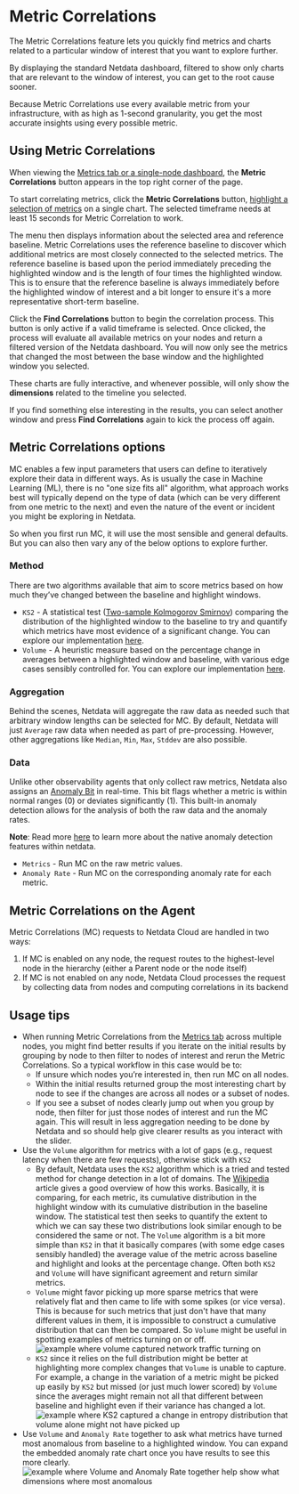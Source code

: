 # Metric Correlations

The Metric Correlations feature lets you quickly find metrics and charts related to a particular window of interest that you want to explore further.

By displaying the standard Netdata dashboard, filtered to show only charts that are relevant to the window of interest, you can get to the root cause sooner.

Because Metric Correlations use every available metric from your infrastructure, with as high as 1-second granularity, you get the most accurate insights using every possible metric.

## Using Metric Correlations

When viewing the [Metrics tab or a single-node dashboard](/docs/dashboards-and-charts/metrics-tab-and-single-node-tabs.md), the **Metric Correlations** button appears in the top right corner of the page.

To start correlating metrics, click the **Metric Correlations** button, [highlight a selection of metrics](/docs/dashboards-and-charts/netdata-charts.md#highlight) on a single chart. The selected timeframe needs at least 15 seconds for Metric Correlation to work.

The menu then displays information about the selected area and reference baseline. Metric Correlations uses the reference baseline to discover which additional metrics are most closely connected to the selected metrics. The reference baseline is based upon the period immediately preceding the highlighted window and is the length of four times the highlighted window. This is to ensure that the reference baseline is always immediately before the highlighted window of interest and a bit longer to ensure it's a more representative short-term baseline.

Click the **Find Correlations** button to begin the correlation process. This button is only active if a valid timeframe is selected. Once clicked, the process will evaluate all available metrics on your nodes and return a filtered version of the Netdata dashboard. You will now only see the metrics that changed the most between the base window and the highlighted window you selected.

These charts are fully interactive, and whenever possible, will only show the **dimensions** related to the timeline you selected.

If you find something else interesting in the results, you can select another window and press **Find Correlations** again to kick the process off again.

## Metric Correlations options

MC enables a few input parameters that users can define to iteratively explore their data in different ways. As is usually the case in Machine Learning (ML), there is no "one size fits all" algorithm, what approach works best will typically depend on the type of data (which can be very different from one metric to the next) and even the nature of the event or incident you might be exploring in Netdata.

So when you first run MC, it will use the most sensible and general defaults. But you can also then vary any of the below options to explore further.

### Method

There are two algorithms available that aim to score metrics based on how much they’ve changed between the baseline and highlight windows.

- `KS2` - A statistical test ([Two-sample Kolmogorov Smirnov](https://en.wikipedia.org/wiki/Kolmogorov%E2%80%93Smirnov_test#Two-sample_Kolmogorov%E2%80%93Smirnov_test)) comparing the distribution of the highlighted window to the baseline to try and quantify which metrics have most evidence of a significant change. You can explore our implementation [here](https://github.com/netdata/netdata/blob/d917f9831c0a1638ef4a56580f321eb6c9a88037/database/metric_correlations.c#L212).
- `Volume` - A heuristic measure based on the percentage change in averages between a highlighted window and baseline, with various edge cases sensibly controlled for. You can explore our implementation [here](https://github.com/netdata/netdata/blob/d917f9831c0a1638ef4a56580f321eb6c9a88037/database/metric_correlations.c#L516).

### Aggregation

Behind the scenes, Netdata will aggregate the raw data as needed such that arbitrary window lengths can be selected for MC. By default, Netdata will just `Average` raw data when needed as part of pre-processing. However, other aggregations like `Median`, `Min`, `Max`, `Stddev` are also possible.

### Data

Unlike other observability agents that only collect raw metrics, Netdata also assigns an [Anomaly Bit](https://github.com/netdata/netdata/tree/master/src/ml#anomaly-bit) in real-time. This bit flags whether a metric is within normal ranges (0) or deviates significantly (1). This built-in anomaly detection allows for the analysis of both the raw data and the anomaly rates.

**Note**: Read more [here](/src/ml/README.md) to learn more about the native anomaly detection features within netdata.

- `Metrics` - Run MC on the raw metric values.
- `Anomaly Rate` - Run MC on the corresponding anomaly rate for each metric.

## Metric Correlations on the Agent

Metric Correlations (MC) requests to Netdata Cloud are handled in two ways:

1. If MC is enabled on any node, the request routes to the highest-level node in the hierarchy (either a Parent node or the node itself)
2. If MC is not enabled on any node, Netdata Cloud processes the request by collecting data from nodes and computing correlations in its backend

## Usage tips

- When running Metric Correlations from the [Metrics tab](/docs/dashboards-and-charts/metrics-tab-and-single-node-tabs.md) across multiple nodes, you might find better results if you iterate on the initial results by grouping by node to then filter to nodes of interest and rerun the Metric Correlations. So a typical workflow in this case would be to:
    - If unsure which nodes you’re interested in, then run MC on all nodes.
    - Within the initial results returned group the most interesting chart by node to see if the changes are across all nodes or a subset of nodes.
    - If you see a subset of nodes clearly jump out when you group by node, then filter for just those nodes of interest and run the MC again. This will result in less aggregation needing to be done by Netdata and so should help give clearer results as you interact with the slider.
- Use the `Volume` algorithm for metrics with a lot of gaps (e.g., request latency when there are few requests), otherwise stick with `KS2`
    - By default, Netdata uses the `KS2` algorithm which is a tried and tested method for change detection in a lot of domains. The [Wikipedia](https://en.wikipedia.org/wiki/Kolmogorov%E2%80%93Smirnov_test) article gives a good overview of how this works. Basically, it is comparing, for each metric, its cumulative distribution in the highlight window with its cumulative distribution in the baseline window. The statistical test then seeks to quantify the extent to which we can say these two distributions look similar enough to be considered the same or not. The `Volume` algorithm is a bit more simple than `KS2` in that it basically compares (with some edge cases sensibly handled) the average value of the metric across baseline and highlight and looks at the percentage change. Often both `KS2` and `Volume` will have significant agreement and return similar metrics.
    - `Volume` might favor picking up more sparse metrics that were relatively flat and then came to life with some spikes (or vice versa). This is because for such metrics that just don't have that many different values in them, it is impossible to construct a cumulative distribution that can then be compared. So `Volume` might be useful in spotting examples of metrics turning on or off. ![example where volume captured network traffic turning on](https://user-images.githubusercontent.com/2178292/182336924-d02fd3d3-7f09-41da-9cfc-809d01396d9d.png)
    - `KS2` since it relies on the full distribution might be better at highlighting more complex changes that `Volume` is unable to capture. For example, a change in the variation of a metric might be picked up easily by `KS2` but missed (or just much lower scored) by `Volume` since the averages might remain not all that different between baseline and highlight even if their variance has changed a lot. ![example where KS2 captured a change in entropy distribution that volume alone might not have picked up](https://user-images.githubusercontent.com/2178292/182338289-59b61e6b-089d-431c-bc8e-bd19ba6ad5a5.png)
- Use `Volume` and `Anomaly Rate` together to ask what metrics have turned most anomalous from baseline to a highlighted window. You can expand the embedded anomaly rate chart once you have results to see this more clearly. ![example where Volume and Anomaly Rate together help show what dimensions where most anomalous](https://user-images.githubusercontent.com/2178292/182338666-6d19fa92-89d3-4d61-804c-8f10982114f5.png)
